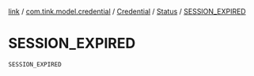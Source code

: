 [link](../../../index.md) / [com.tink.model.credential](../../index.md) / [Credential](../index.md) / [Status](index.md) / [SESSION_EXPIRED](./-s-e-s-s-i-o-n_-e-x-p-i-r-e-d.md)

# SESSION_EXPIRED

`SESSION_EXPIRED`